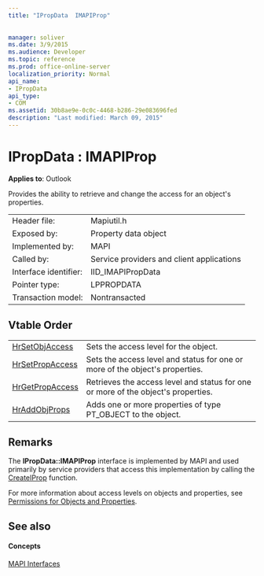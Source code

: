 ```yaml
---
title: "IPropData  IMAPIProp"
 
 
manager: soliver
ms.date: 3/9/2015
ms.audience: Developer
ms.topic: reference
ms.prod: office-online-server
localization_priority: Normal
api_name:
- IPropData
api_type:
- COM
ms.assetid: 30b8ae9e-0c0c-4468-b286-29e083696fed
description: "Last modified: March 09, 2015"
---
```


# IPropData : IMAPIProp

  
  
**Applies to**: Outlook 
  
Provides the ability to retrieve and change the access for an object's properties. 
  
|||
|:-----|:-----|
|Header file:  <br/> |Mapiutil.h  <br/> |
|Exposed by:  <br/> |Property data object  <br/> |
|Implemented by:  <br/> |MAPI  <br/> |
|Called by:  <br/> |Service providers and client applications  <br/> |
|Interface identifier:  <br/> |IID_IMAPIPropData  <br/> |
|Pointer type:  <br/> |LPPROPDATA  <br/> |
|Transaction model:  <br/> |Nontransacted  <br/> |
   
## Vtable Order

|||
|:-----|:-----|
|[HrSetObjAccess](ipropdata-hrsetobjaccess.md) <br/> |Sets the access level for the object.  <br/> |
|[HrSetPropAccess](ipropdata-hrsetpropaccess.md) <br/> |Sets the access level and status for one or more of the object's properties.  <br/> |
|[HrGetPropAccess](ipropdata-hrgetpropaccess.md) <br/> |Retrieves the access level and status for one or more of the object's properties.  <br/> |
|[HrAddObjProps](ipropdata-hraddobjprops.md) <br/> |Adds one or more properties of type PT_OBJECT to the object.  <br/> |
   
## Remarks

The **IPropData::IMAPIProp** interface is implemented by MAPI and used primarily by service providers that access this implementation by calling the [CreateIProp](createiprop.md) function. 
  
For more information about access levels on objects and properties, see [Permissions for Objects and Properties](permissions-for-mapi-objects-and-properties.md).
  
## See also

#### Concepts

[MAPI Interfaces](mapi-interfaces.md)

